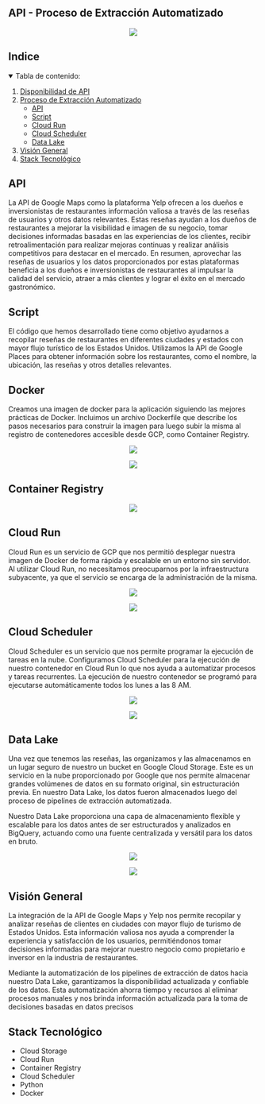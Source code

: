 
## API - Proceso de Extracción Automatizado

<p align="center">
  <img src="https://github.com/Adapa22/PF-YelpGoogleMaps/blob/main/src/apir.PNG">
</p>

<!-- TABLA DE CONTENIDO -->
## Indice
<details open="open">
  <summary>Tabla de contenido: </summary>
  <ol>
    <li>
      <a href="#Disponibilidad-de-API">Disponibilidad de API</a>
    </li>
    <li>
      <a href="#Proceso-de-Extracción-Automatizado">Proceso de Extracción Automatizado</a>
      <ul>
        <li><a href="#API">API</a></li>
        <li><a href="#Script">Script</a></li>
        <li><a href="#Cloud-Run">Cloud Run</a></li>
        <li><a href="#Cloud-Scheduler">Cloud Scheduler</a></li>
        <li><a href="#Data-Lake">Data Lake</a></li>
      </ul> 
    </li>
    <li>
      <a href="#Vision-General">Visión General</a>
    </li>
    <li>
      <a href="#Stack-Tecnológico">Stack Tecnológico</a>
    </li>
  </ol>
</details>

## API 
La API de Google Maps como la plataforma Yelp ofrecen a los dueños e inversionistas de restaurantes información valiosa a través de las reseñas de usuarios y otros datos relevantes. Estas reseñas ayudan a los dueños de restaurantes a mejorar la visibilidad e imagen de su negocio, tomar decisiones informadas basadas en las experiencias de los clientes, recibir retroalimentación para realizar mejoras continuas y realizar análisis competitivos para destacar en el mercado. En resumen, aprovechar las reseñas de usuarios y los datos proporcionados por estas plataformas beneficia a los dueños e inversionistas de restaurantes al impulsar la calidad del servicio, atraer a más clientes y lograr el éxito en el mercado gastronómico.

## Script
El código que hemos desarrollado tiene como objetivo ayudarnos a recopilar reseñas de restaurantes en diferentes ciudades y estados con mayor flujo turístico de los Estados Unidos. Utilizamos la API de Google Places para obtener información sobre los restaurantes, como el nombre, la ubicación, las reseñas y otros detalles relevantes.

## Docker
Creamos una imagen de docker para la aplicación siguiendo las mejores prácticas de Docker. Incluimos un archivo Dockerfile que describe los pasos necesarios para construir la imagen para luego subir la misma al registro de contenedores accesible desde GCP, como Container Registry.

<p align="center">
  <img src="https://github.com/Adapa22/PF-YelpGoogleMaps/blob/main/src/docker.gif">
</p>

<p align="center">
  <img src="https://github.com/Adapa22/PF-YelpGoogleMaps/blob/main/src/docker2.gif">
</p>

## Container Registry
<p align="center">
  <img src="https://github.com/Adapa22/PF-YelpGoogleMaps/blob/main/src/cregistry.PNG">
</p>

## Cloud Run
Cloud Run es un servicio de GCP que nos permitió desplegar nuestra imagen de Docker de forma rápida y escalable en un entorno sin servidor. Al utilizar Cloud Run, no necesitamos preocuparnos por la infraestructura subyacente, ya que el servicio se encarga de la administración de la misma. 

<p align="center">
  <img src="https://github.com/Adapa22/PF-YelpGoogleMaps/blob/main/src/crun.PNG">
</p>

<p align="center">
  <img src="https://github.com/Adapa22/PF-YelpGoogleMaps/blob/main/src/crun.gif">
</p>

## Cloud Scheduler
Cloud Scheduler es un servicio que nos permite programar la ejecución de tareas en la nube. Configuramos Cloud Scheduler para la ejecución de nuestro contenedor en Cloud Run  lo que nos ayuda a automatizar procesos y tareas recurrentes. La ejecución de nuestro contenedor se programó para ejecutarse automáticamente todos los lunes a las 8 AM.

<p align="center">
  <img src="https://github.com/Adapa22/PF-YelpGoogleMaps/blob/main/src/cschh.PNG">
</p>

<p align="center">
  <img src="https://github.com/Adapa22/PF-YelpGoogleMaps/blob/main/src/csch1.gif">
</p>

## Data Lake
Una vez que tenemos las reseñas, las organizamos y las almacenamos en un lugar seguro de nuestro un bucket en Google Cloud Storage. Este es un servicio en la nube proporcionado por Google que nos permite almacenar grandes volúmenes de datos en su formato original, sin estructuración previa. En nuestro Data Lake, los datos fueron almacenados luego del proceso de pipelines de extracción automatizada.

Nuestro Data Lake proporciona una capa de almacenamiento flexible y escalable para los datos antes de ser estructurados y analizados en BigQuery, actuando como una fuente centralizada y versátil para los datos en bruto.

<p align="center">
  <img src="https://github.com/Adapa22/PF-YelpGoogleMaps/blob/main/src/cstorage.PNG">
</p>

<p align="center">
  <img src="https://github.com/Adapa22/PF-YelpGoogleMaps/blob/main/src/cs11.gif">
</p>

## Visión General
La integración de la API de Google Maps y Yelp nos permite recopilar y analizar reseñas de clientes en ciudades con mayor flujo de turismo de Estados Unidos. Esta información valiosa nos ayuda a comprender la experiencia y satisfacción de los usuarios, permitiéndonos tomar decisiones informadas para mejorar nuestro negocio como propietario e inversor en la industria de restaurantes. 

Mediante la automatización de los pipelines de extracción de datos hacia nuestro Data Lake, garantizamos la disponibilidad actualizada y confiable de los datos. Esta automatización ahorra tiempo y recursos al eliminar procesos manuales y nos brinda información actualizada para la toma de decisiones basadas en datos precisos

## Stack Tecnológico
+ Cloud Storage
+ Cloud Run
+ Container Registry
+ Cloud Scheduler
+ Python
+ Docker



